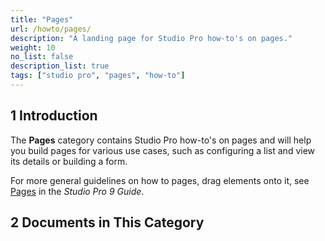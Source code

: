 ```yaml
---
title: "Pages"
url: /howto/pages/
description: "A landing page for Studio Pro how-to's on pages."
weight: 10
no_list: false
description_list: true
tags: ["studio pro", "pages", "how-to"]
---
```


## 1 Introduction 

The **Pages** category contains Studio Pro how-to's on pages and will help you build pages for various use cases, such as configuring a list and view its details or building a form. 

For more general guidelines on how to pages, drag elements onto it, see [Pages](/refguide/pages/) in the *Studio Pro 9 Guide*.

## 2 Documents in This Category

